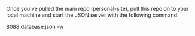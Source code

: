 Once you've pulled the main repo (personal-site), 
pull this repo on to your local machine and
start the JSON server with the following command:

8088 database.json -w
